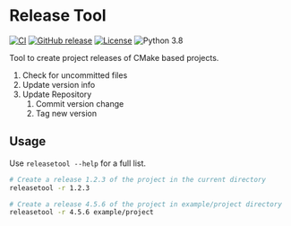 # Release Tool

[![CI](https://github.com/offa/release-tool/workflows/ci/badge.svg)](https://github.com/offa/release-tool/actions)
[![GitHub release](https://img.shields.io/github/release/offa/release-tool.svg)](https://github.com/offa/release-tool/releases)
[![License](https://img.shields.io/badge/license-GPLv3-yellow.svg)](LICENSE)
![Python 3.8](https://img.shields.io/badge/python-3.8-green.svg)

Tool to create project releases of CMake based projects.

1. Check for uncommitted files
1. Update version info
1. Update Repository
    1. Commit version change
    1. Tag new version


## Usage

Use `releasetool --help` for a full list.

```bash
# Create a release 1.2.3 of the project in the current directory
releasetool -r 1.2.3

# Create a release 4.5.6 of the project in example/project directory
releasetool -r 4.5.6 example/project
```
